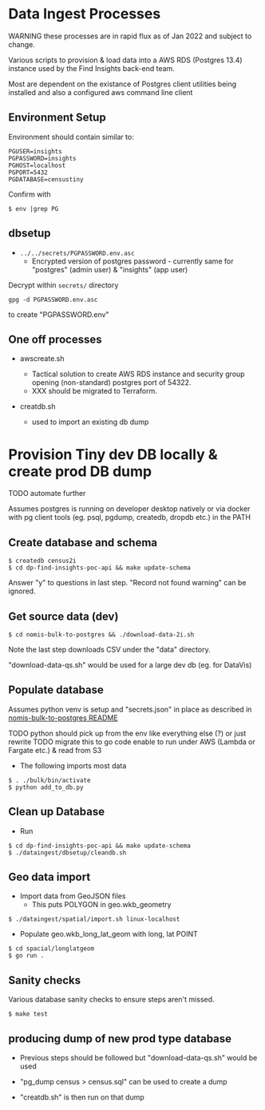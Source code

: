 # Data Ingest Processes

WARNING these processes are in rapid flux as of Jan 2022 and subject to change.

Various scripts to provision & load data into a AWS RDS (Postgres 13.4)
instance used by the Find Insights back-end team.

Most are dependent on the existance of Postgres client utilities being
installed and also a configured aws command line client


## Environment Setup

Environment should contain similar to:

```
PGUSER=insights
PGPASSWORD=insights
PGHOST=localhost
PGPORT=5432
PGDATABASE=censustiny
```

Confirm with 

```
$ env |grep PG
```

## dbsetup

* `../../secrets/PGPASSWORD.env.asc`
  * Encrypted version of postgres password - currently same for "postgres" (admin
user) & "insights" (app user)

Decrypt within `secrets/` directory
```
gpg -d PGPASSWORD.env.asc
```

to create "PGPASSWORD.env"

## One off processes
* awscreate.sh
  * Tactical solution to create AWS RDS instance and security group opening (non-standard) postgres port of 54322.
  * XXX should be migrated to Terraform.

* creatdb.sh
  * used to import an existing db dump 

# Provision Tiny dev DB locally & create prod DB dump

TODO automate further

Assumes postgres is running on developer desktop natively or via docker with pg
client tools (eg. psql, pgdump, createdb, dropdb etc.) in the PATH


## Create database and schema

```
$ createdb census2i
$ cd dp-find-insights-poc-api && make update-schema
```

Answer "y" to questions in last step. "Record not found warning" can be
ignored.

## Get source data (dev)

```
$ cd nomis-bulk-to-postgres && ./download-data-2i.sh
```

Note the last step downloads CSV under the "data" directory. 

"download-data-qs.sh" would be used for a large dev db (eg. for DataVis)

## Populate database

Assumes python venv is setup and "secrets.json" in place as described in [nomis-bulk-to-postgres README](https://github.com/ONSdigital/nomis-bulk-to-postgres/blob/main/README.md)

TODO python should pick up from the env like everything else (?) or just rewrite
TODO migrate this to go code enable to run under AWS (Lambda or Fargate etc.) &
read from S3

* The following imports most data

```
$ . ./bulk/bin/activate
$ python add_to_db.py
```

## Clean up Database

*  Run 
```
$ cd dp-find-insights-poc-api && make update-schema
$ ./dataingest/dbsetup/cleandb.sh
 ```

## Geo data import

* Import data from GeoJSON files
  * This puts POLYGON in geo.wkb_geometry

```
$ ./dataingest/spatial/import.sh linux-localhost
```
* Populate geo.wkb_long_lat_geom with long, lat POINT

```
$ cd spacial/longlatgeom
$ go run .
```

## Sanity checks

Various database sanity checks to ensure steps aren't missed.

```
$ make test
```

## producing dump of new prod type database

* Previous steps should be followed but "download-data-qs.sh" would be used

* "pg_dump census > census.sql" can be used to create a dump

* "creatdb.sh" is then run on that dump
